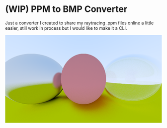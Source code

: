 # (WIP) PPM to BMP Converter
Just a converter I created to share my raytracing .ppm files online a little easier, still work in process but I would like to make it a CLI.

![image](./res/new.bmp)
